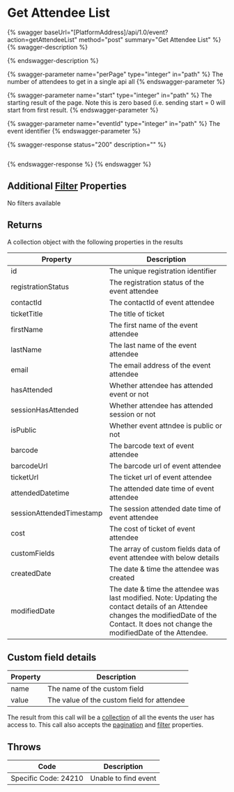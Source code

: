 # Get Attendee List

{% swagger baseUrl="[PlatformAddress]/api/1.0/event?action=getAttendeeList" method="post" summary="Get Attendee List" %}
{% swagger-description %}

{% endswagger-description %}

{% swagger-parameter name="perPage" type="integer" in="path" %}
The number of attendees to get in a single api all
{% endswagger-parameter %}

{% swagger-parameter name="start" type="integer" in="path" %}
The starting result of the page. Note this is zero based (i.e. sending start = 0 will start from first result.
{% endswagger-parameter %}

{% swagger-parameter name="eventId" type="integer" in="path" %}
The event identifier
{% endswagger-parameter %}

{% swagger-response status="200" description="" %}
```
```
{% endswagger-response %}
{% endswagger %}

## Additional [Filter](../getting-started/interpreting-the-response/filtering.md) Properties

No filters available

## Returns

A collection object with the following properties in the results

| Property                 | Description                                                                                                                                                                                     |
| ------------------------ | ----------------------------------------------------------------------------------------------------------------------------------------------------------------------------------------------- |
| id                       | The unique registration identifier                                                                                                                                                              |
| registrationStatus       | The registration status of the event attendee                                                                                                                                                   |
| contactId                | The contactId of event attendee                                                                                                                                                                 |
| ticketTitle              | The title of ticket                                                                                                                                                                             |
| firstName                | The first name of the event attendee                                                                                                                                                            |
| lastName                 | The last name of the event attendee                                                                                                                                                             |
| email                    | The email address of the event attendee                                                                                                                                                         |
| hasAttended              | Whether attendee has attended event or not                                                                                                                                                      |
| sessionHasAttended       | Whether attendee has attended session or not                                                                                                                                                    |
| isPublic                 | Whether event attndee is public or not                                                                                                                                                          |
| barcode                  | The barcode text of event attendee                                                                                                                                                              |
| barcodeUrl               | The barcode url of event attendee                                                                                                                                                               |
| ticketUrl                | The ticket url of event attendee                                                                                                                                                                |
| attendedDatetime         | The attended date time of event attendee                                                                                                                                                        |
| sessionAttendedTimestamp | The session attended date time of event attendee                                                                                                                                                |
| cost                     | The cost of ticket of event attendee                                                                                                                                                            |
| customFields             | The array of custom fields data of event attendee with below details                                                                                                                            |
| createdDate              | The date & time the attendee was created                                                                                                                                                        |
| modifiedDate             | The date & time the attendee was last modified. Note: Updating the contact details of an Attendee changes the modifiedDate of the Contact. It does not change the modifiedDate of the Attendee. |

## Custom field details

| Property | Description                                |
| -------- | ------------------------------------------ |
| name     | The name of the custom field               |
| value    | The value of the custom field for attendee |

The result from this call will be a [collection](../getting-started/interpreting-the-response/collections.md) of all the events the user has access to. This call also accepts the [pagination](../getting-started/interpreting-the-response/pagination.md) and [filter](../getting-started/interpreting-the-response/filtering.md) properties.

## Throws

| Code                 | Description          |
| -------------------- | -------------------- |
| Specific Code: 24210 | Unable to find event |
